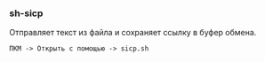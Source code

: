### sh-sicp
Отправляет текст из файла и сохраняет ссылку в буфер обмена.
```
ПКМ -> Открыть с помощью -> sicp.sh
```
